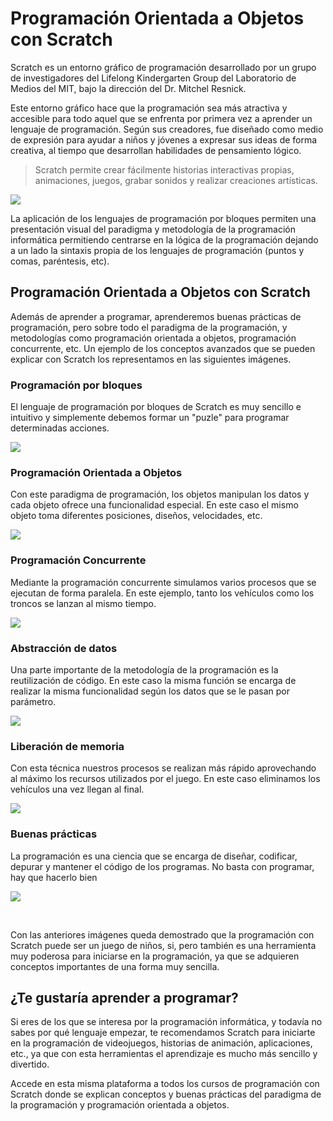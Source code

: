 # Programación Orientada a Objetos con Scratch

Scratch es un entorno gráfico de programación desarrollado por un grupo de investigadores del Lifelong Kindergarten Group del Laboratorio de Medios del MIT, bajo la dirección del Dr. Mitchel Resnick.

Este entorno gráfico hace que la programación sea más atractiva y accesible para todo aquel que se enfrenta por primera vez a aprender un lenguaje de programación. Según sus creadores, fue diseñado como medio de expresión para ayudar a niños y jóvenes a expresar sus ideas de forma creativa, al tiempo que desarrollan habilidades de pensamiento lógico.

> Scratch permite crear fácilmente historias interactivas propias, animaciones, juegos, grabar sonidos y realizar creaciones artísticas.

![](scratch-para-iniciarse-en-la-programacion.png)

La aplicación de los lenguajes de programación por bloques permiten una presentación visual del paradigma y metodología de la programación informática permitiendo centrarse en la lógica de la programación dejando a un lado la sintaxis propia de los lenguajes de programación (puntos y comas, paréntesis, etc).

## Programación Orientada a Objetos con Scratch

Además de aprender a programar, aprenderemos buenas prácticas de programación, pero sobre todo el paradigma de la programación, y metodologías como programación orientada a objetos, programación concurrente, etc. Un ejemplo de los conceptos avanzados que se pueden explicar con Scratch los representamos en las siguientes imágenes.

### Programación por bloques

El lenguaje de programación por bloques de Scratch es muy sencillo e intuitivo y simplemente debemos formar un "puzle" para programar determinadas acciones.

![](programacion-por-bloques-con-scratch.png)

### Programación Orientada a Objetos

Con este paradigma de programación, los objetos manipulan los datos y cada objeto ofrece una funcionalidad especial. En este caso el mismo objeto toma diferentes posiciones, diseños, velocidades, etc.

![](programacion-orientada-a-objetos.png)

### Programación Concurrente

Mediante la programación concurrente simulamos varios procesos que se ejecutan de forma paralela. En este ejemplo, tanto los vehículos como los troncos se lanzan al mismo tiempo.

![](programacion-concurrente-con-scratch.png)

### Abstracción de datos

Una parte importante de la metodología de la programación es la reutilización de código. En este caso la misma función se encarga de realizar la misma funcionalidad según los datos que se le pasan por parámetro.

![](abstraccion-de-codigo-con-scratch.png)

### Liberación de memoria

Con esta técnica nuestros procesos se realizan más rápido aprovechando al máximo los recursos utilizados por el juego. En este caso eliminamos los vehículos una vez llegan al final.

![](clones-y-liberacion-de-memoria-con-scratch.png)

### Buenas prácticas

La programación es una ciencia que se encarga de diseñar, codificar, depurar y mantener el código de los programas. No basta con programar, hay que hacerlo bien

![](buenas-practicas-de-programacion-con-scratch.png)

<br />

Con las anteriores imágenes queda demostrado que la programación con Scratch puede ser un juego de niños, si, pero también es una herramienta muy poderosa para iniciarse en la programación, ya que se adquieren conceptos importantes de una forma muy sencilla.

## ¿Te gustaría aprender a programar?

Si eres de los que se interesa por la programación informática, y todavía no sabes por qué lenguaje empezar, te recomendamos Scratch para iniciarte en la programación de videojuegos, historias de animación, aplicaciones, etc., ya que con esta herramientas el aprendizaje es mucho más sencillo y divertido.

Accede en esta misma plataforma a todos los cursos de programación con Scratch donde se explican conceptos y buenas prácticas del paradigma de la programación y programación orientada a objetos.
